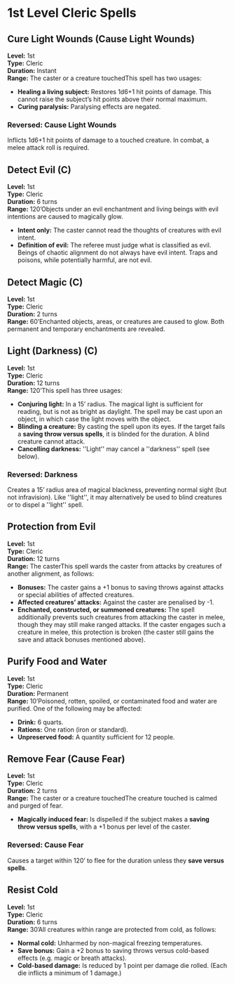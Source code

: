 # 1st Level Cleric Spells

## Cure Light Wounds (Cause Light Wounds)

**Level:** 1st  
**Type:** Cleric  
**Duration:** Instant  
**Range:** The caster or a creature touchedThis spell has two usages:

* **Healing a living subject:** Restores 1d6+1 hit points of damage. This cannot raise the subject’s hit points above their normal maximum.
* **Curing paralysis:** Paralysing effects are negated.

### Reversed: Cause Light Wounds

Inflicts 1d6+1 hit points of damage to a touched creature. In combat, a melee attack roll is required.

## Detect Evil (C)

**Level:** 1st  
**Type:** Cleric  
**Duration:** 6 turns  
**Range:** 120’Objects under an evil enchantment and living beings with evil intentions are caused to magically glow.

* **Intent only:** The caster cannot read the thoughts of creatures with evil intent.
* **Definition of evil:** The referee must judge what is classified as evil. Beings of chaotic alignment do not always have evil intent. Traps and poisons, while potentially harmful, are not evil.

## Detect Magic (C)

**Level:** 1st  
**Type:** Cleric  
**Duration:** 2 turns  
**Range:** 60’Enchanted objects, areas, or creatures are caused to glow. Both permanent and temporary enchantments are revealed.

## Light (Darkness) (C)

**Level:** 1st  
**Type:** Cleric  
**Duration:** 12 turns  
**Range:** 120’This spell has three usages:

* **Conjuring light:** In a 15’ radius. The magical light is sufficient for reading, but is not as bright as daylight. The spell may be cast upon an object, in which case the light moves with the object.
* **Blinding a creature:** By casting the spell upon its eyes. If the target fails a **saving throw versus spells**, it is blinded for the duration. A blind creature cannot attack.
* **Cancelling darkness:** ''Light'' may cancel a ''darkness'' spell (see below).

### Reversed: Darkness

Creates a 15’ radius area of magical blackness, preventing normal sight (but not infravision). Like ''light'', it may alternatively be used to blind creatures or to dispel a ''light'' spell.

## Protection from Evil

**Level:** 1st  
**Type:** Cleric  
**Duration:** 12 turns  
**Range:** The casterThis spell wards the caster from attacks by creatures of another alignment, as follows:

* **Bonuses:** The caster gains a +1 bonus to saving throws against attacks or special abilities of affected creatures.
* **Affected creatures’ attacks:** Against the caster are penalised by -1.
* **Enchanted, constructed, or summoned creatures:** The spell additionally prevents such creatures from attacking the caster in melee, though they may still make ranged attacks. If the caster engages such a creature in melee, this protection is broken (the caster still gains the save and attack bonuses mentioned above).

## Purify Food and Water

**Level:** 1st  
**Type:** Cleric  
**Duration:** Permanent  
**Range:** 10’Poisoned, rotten, spoiled, or contaminated food and water are purified. One of the following may be affected:

* **Drink:** 6 quarts.
* **Rations:** One ration (iron or standard).
* **Unpreserved food:** A quantity sufficient for 12 people.

## Remove Fear (Cause Fear)

**Level:** 1st  
**Type:** Cleric  
**Duration:** 2 turns  
**Range:** The caster or a creature touchedThe creature touched is calmed and purged of fear.

* **Magically induced fear:** Is dispelled if the subject makes a **saving throw versus spells**, with a +1 bonus per level of the caster.

### Reversed: Cause Fear

Causes a target within 120’ to flee for the duration unless they **save versus spells**.

## Resist Cold

**Level:** 1st  
**Type:** Cleric  
**Duration:** 6 turns  
**Range:** 30’All creatures within range are protected from cold, as follows:

* **Normal cold:** Unharmed by non-magical freezing temperatures.
* **Save bonus:** Gain a +2 bonus to saving throws versus cold-based effects (e.g. magic or breath attacks).
* **Cold-based damage:** Is reduced by 1 point per damage die rolled. (Each die inflicts a minimum of 1 damage.)
